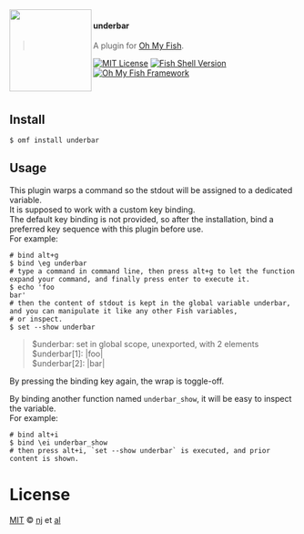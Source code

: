 <img src="https://cdn.rawgit.com/oh-my-fish/oh-my-fish/e4f1c2e0219a17e2c748b824004c8d0b38055c16/docs/logo.svg" align="left" width="144px" height="144px"/>

#### underbar
> A plugin for [Oh My Fish][omf-link].

[![MIT License](https://img.shields.io/badge/license-MIT-007EC7.svg?style=flat-square)](/LICENSE)
[![Fish Shell Version](https://img.shields.io/badge/fish-v3.0.0-007EC7.svg?style=flat-square)](https://fishshell.com)
[![Oh My Fish Framework](https://img.shields.io/badge/Oh%20My%20Fish-Framework-007EC7.svg?style=flat-square)](https://www.github.com/oh-my-fish/oh-my-fish)

<br/>


## Install

```fish
$ omf install underbar
```


## Usage
This plugin warps a command so the stdout will be assigned to a dedicated variable.  
It is supposed to work with a custom key binding.  
The default key binding is not provided, so after the installation, bind a preferred key sequence with this plugin before use.  
For example:
```fish
# bind alt+g
$ bind \eg underbar
# type a command in command line, then press alt+g to let the function expand your command, and finally press enter to execute it.
$ echo 'foo
bar'
# then the content of stdout is kept in the global variable underbar, and you can manipulate it like any other Fish variables,
# or inspect.
$ set --show underbar
```
> $underbar: set in global scope, unexported, with 2 elements  
> $underbar[1]: |foo|  
> $underbar[2]: |bar|  

By pressing the binding key again, the wrap is toggle-off.  

By binding another function named `underbar_show`, it will be easy to inspect the variable.  
For example:
```fish
# bind alt+i
$ bind \ei underbar_show
# then press alt+i, `set --show underbar` is executed, and prior content is shown.
```

# License

[MIT][mit] © [nj][author] et [al][contributors]


[mit]:            https://opensource.org/licenses/MIT
[author]:         https://github.com/nianjie
[contributors]:   https://github.com/nianjie/plugin-underbar/graphs/contributors
[omf-link]:       https://www.github.com/oh-my-fish/oh-my-fish

[license-badge]:  https://img.shields.io/badge/license-MIT-007EC7.svg?style=flat-square
